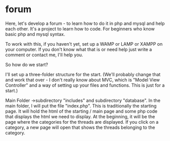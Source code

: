 # forum
Here, let's develop a forum - to learn how to do it in php and mysql and help each other. It's a project to learn how to code. For beginners who know basic php and mysql syntax.

To work with this, if you haven't yet, set up a WAMP or LAMP or XAMPP on your computer. If you don't know what that is or need help just write a comment or contact me, I'll help you.

So how do we start?

I'll set up a three-folder structure for the start. (We'll probably change that and work that over - I don't really know about MVC, which is "Model View Controller" and a way of setting up your files and functions. This is just for a start.)

Main Folder ->subdirectory "includes" and subdirectory "database".
In the main folder, I will put the file "index.php". This is traditionally the starting page. It will hold the html of the starting / main page and some php code that displays the html we need to display. At the beginning, it will be the page where the categories for the threads are displayed. If you click on a category, a new page will open that shows the threads belonging to the category. 
